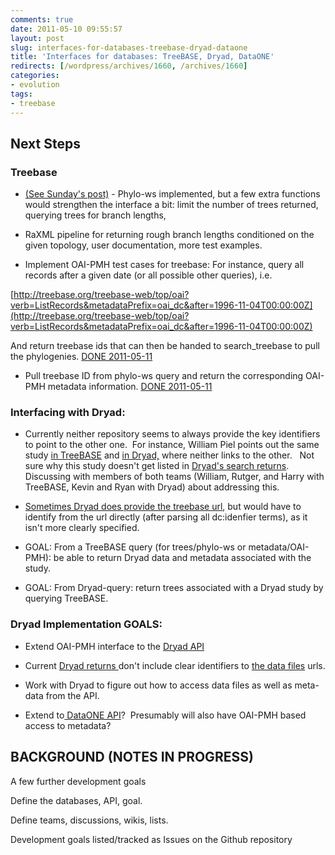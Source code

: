 ```yaml
---
comments: true
date: 2011-05-10 09:55:57
layout: post
slug: interfaces-for-databases-treebase-dryad-dataone
title: 'Interfaces for databases: TreeBASE, Dryad, DataONE'
redirects: [/wordpress/archives/1660, /archives/1660]
categories:
- evolution
tags:
- treebase
---
```


## Next Steps




### Treebase





	
  * [(See Sunday's post)](http://www.carlboettiger.info/archives/1632) - Phylo-ws implemented, but a few extra functions would strengthen the interface a bit: limit the number of trees returned, querying trees for branch lengths,

	
  * RaXML pipeline for returning rough branch lengths conditioned on the given topology, user documentation, more test examples.



	
  * Implement OAI-PMH test cases for treebase: For instance, query all records after a given date (or all possible other queries), i.e.


[http://treebase.org/treebase-web/top/oai?verb=ListRecords&metadataPrefix=oai_dc&after=1996-11-04T00:00:00Z](http://treebase.org/treebase-web/top/oai?verb=ListRecords&metadataPrefix=oai_dc&after=1996-11-04T00:00:00Z)

And return treebase ids that can then be handed to search_treebase to pull the phylogenies. [DONE 2011-05-11](http://carlboettiger.info/archives/1670)



	
  * Pull treebase ID from phylo-ws query and return the corresponding OAI-PMH metadata information. [DONE 2011-05-11](http://carlboettiger.info/archives/1670)




### Interfacing with Dryad:





	
  * Currently neither repository seems to always provide the key identifiers to point to the other one.  For instance, William Piel points out the same study [in TreeBASE](http://treebase.org/treebase-web/search/study/anyObjectAsRDF.rdf?namespacedGUID=TB2:S11266) and [in Dryad,](http://datadryad.org/handle/10255/dryad.8661) where neither links to the other.   Not sure why this study doesn't get listed in [Dryad's search returns](http://datadryad.org/discover?&query=&filtertype=dc.title&filter=Bridging+the+Rubicon&submit_search-filter-controls_add=Add&rpp=10&sort_by=score&order=DESC&location=l2).  Discussing with members of both teams (William, Rutger, and Harry with TreeBASE, Kevin and Ryan with Dryad) about addressing this.

	
  * [Sometimes Dryad does provide the treebase url](http://datadryad.org/handle/10255/dryad.4939?show=full), but would have to identify from the url directly (after parsing all dc:idenfier terms), as it isn't more clearly specified.

	
  * GOAL: From a TreeBASE query (for trees/phylo-ws or metadata/OAI-PMH): be able to return Dryad data and metadata associated with the study.

	
  * GOAL: From Dryad-query: return trees associated with a Dryad study by querying TreeBASE.




### Dryad Implementation GOALS:





	
  * Extend OAI-PMH interface to the [Dryad API](https://datadryad.org/wiki/API)

	
  * Current [Dryad returns ](http://www.datadryad.org/oai/request?verb=GetRecord&identifier=oai:datadryad.org:10255/dryad.1619&metadataPrefix=oai_dc)don't include clear identifiers to [the data files](http://datadryad.org/handle/10255/dryad.1621) urls.

	
  * Work with Dryad to figure out how to access data files as well as meta-data from the API.

	
  * Extend to[ DataONE API](http://mule1.dataone.org/ArchitectureDocs-current/apis/index.html)?  Presumably will also have OAI-PMH based access to metadata?





## BACKGROUND (NOTES IN PROGRESS)


A few further development goals

Define the databases, API, goal.

Define teams, discussions, wikis, lists.

Development goals listed/tracked as Issues on the Github repository


## 
